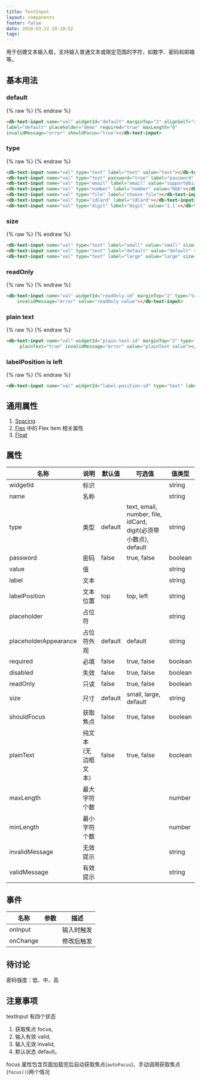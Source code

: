 ```yaml
---
title: TextInput
layout: components
footer: false
date: 2018-03-22 20:10:52
tags:
---
```


用于创建文本输入框，支持输入普通文本或限定范围的字符，如数字、密码和邮箱等。

## 基本用法


### default
{% raw %}
<db-text-input name="val" widgetId="defaultDemo" marginTop="2" alignSelf="start" type="text" label="default" placeholder="demo" required="true" maxLength="6"   invalidMessage="error" shouldFocus="true"></db-text-input>
{% endraw %}
```html
<db-text-input name="val" widgetId="default" marginTop="2" alignSelf="start" type="text" 
label="default" placeholder="demo" required="true" maxLength="6" 
invalidMessage="error" shouldFocus="true"></db-text-input>
```

### type
{% raw %}
<db-text-input name="val" type="text" label="text" value="text"></db-text-input>
<db-text-input name="val" type="text" password="true" label="password" value="password"></db-text-input>
<db-text-input name="val" type="email" label="email" value="support@bianruanjian.com"></db-text-input>
<db-text-input name="val" type="number" label="number" value="666"></db-text-input>
<db-text-input name="val" type="file" label="choose file"></db-text-input>
<db-text-input name="val" type="idCard" label="idCard"></db-text-input>
<db-text-input name="val" type="digit" label="digit" value='1.1'></db-text-input>
{% endraw %}
```html
<db-text-input name="val" type="text" label="text" value="text"></db-text-input>
<db-text-input name="val" type="text" password="true" label="password" value="password"></db-text-input>
<db-text-input name="val" type="email" label="email" value="support@bianruanjian.com"></db-text-input>
<db-text-input name="val" type="number" label="number" value="666"></db-text-input>
<db-text-input name="val" type="file" label="choose file"></db-text-input>
<db-text-input name="val" type="idCard" label="idCard"></db-text-input>
<db-text-input name="val" type="digit" label="digit" value='1.1'></db-text-input>
```

### size
{% raw %}
<db-text-input name="val" type="text" label="small" value="small" size="small"></db-text-input>
<db-text-input name="val" type="text" label="default" value="default" size="default"></db-text-input>
<db-text-input name="val" type="text" label="large" value="large" size="large"></db-text-input>
{% endraw %}
```html
<db-text-input name="val" type="text" label="small" value="small" size="small"></db-text-input>
<db-text-input name="val" type="text" label="default" value="default" size="default"></db-text-input>
<db-text-input name="val" type="text" label="large" value="large" size="large"></db-text-input>
```

### readOnly
{% raw %}
<db-text-input name="val" widgetId="readOnly-id" marginTop="2" type="text" label="readOnly" readOnly="true"
    invalidMessage="error" value="readOnly value"></db-text-input>
{% endraw %}
```html
<db-text-input name="val" widgetId="readOnly-id" marginTop="2" type="text" label="readOnly" readOnly="true"
    invalidMessage="error" value="readOnly value"></db-text-input>
```

### plain text
{% raw %}
<db-text-input name="val" widgetId="plain-text-id" marginTop="2" type="text" label="plainText" readOnly="true"
     plainText="true" invalidMessage="error" value="plainText value"></db-text-input>
{% endraw %}
```html
<db-text-input name="val" widgetId="plain-text-id" marginTop="2" type="text" label="plainText" readOnly="true"
     plainText="true" invalidMessage="error" value="plainText value"></db-text-input>
```

### labelPosition is left
{% raw %}
<db-text-input name="val" widgetId="label-position-id" type="text" label="labelPositionLeft" labelPosition="left"></db-text-input>
{% endraw %}
```html
<db-text-input name="val" widgetId="label-position-id" type="text" label="labelPositionLeft" labelPosition="left"></db-text-input>
```

## 通用属性

1. [Spacing](../Utilities/Spacing.html)
1. [Flex](../Utilities/Flex.html) 中的 Flex item 相关属性
1. [Float](../Utilities/Float.html)

## 属性

| 名称  | 说明 | 默认值 | 可选值 |值类型 |
| ----- | ------ | ----- | ----- | --------- |
| widgetId | 标识 | | | string |
| name | 名称 | | | string |
| type | 类型 | default | text, email, number, file, idCard, digit(必须带小数点), default | string |
| password | 密码 | false | true, false | boolean |
| value | 值 | | | string |
| label | 文本 | | | string |
| labelPosition | 文本位置 | top | top, left | string |
| placeholder | 占位符 | | | string |
| placeholderAppearance | 占位符外观 | default | default | string |
| required | 必填 | false | true, false | boolean |
| disabled | 失效 | false | true, false | boolean |
| readOnly | 只读 | false | true, false | boolean |
| size | 尺寸 | default | small, large, default | string |
| shouldFocus | 获取焦点 | false | true, false | boolean |
| plainText | 纯文本(无边框文本) | false | true, false | boolean |
| maxLength | 最大字符个数 | | | number |
| minLength | 最小字符个数 | | | number |
| invalidMessage | 无效提示 | | | string |
| validMessage | 有效提示 | | | string |

## 事件

| 名称  | 参数 | 描述 |
| ----- | ------ | ----- |
| onInput | | 输入时触发 |
| onChange | | 修改后触发 |

## 待讨论

密码强度：低、中、高

## 注意事项

textInput 有四个状态
1. 获取焦点 focus,
1. 输入有效 valid,
1. 输入无效 invalid,
1. 默认状态 default。

focus 属性包含页面加载完后自动获取焦点(`autoFocus`)、手动调用获取焦点(`focus()`)两个情况